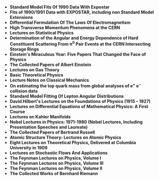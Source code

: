 <ul>

                             

 <li><b><a target="_blank" href="https://github.com/manjunath5496/Lecture-notes-and-papers-on-physics-and-astronomy/blob/master/lap(1).pdf" style="text-decoration:none;">Standard Model Fits Of 1990 Data With Expostar</a></b></li>

 <li><b><a target="_blank" href="https://github.com/manjunath5496/Lecture-notes-and-papers-on-physics-and-astronomy/blob/master/lap(2).pdf" style="text-decoration:none;">Fits of 1990/1991 Data with EXPOSTAR, including non Standard Model Extensions</a></b></li>

<li><b><a target="_blank" href="https://github.com/manjunath5496/Lecture-notes-and-papers-on-physics-and-astronomy/blob/master/lap(3).pdf" style="text-decoration:none;">Differential Formulation Of The Laws Of Electromagnetism</a></b></li>
 <li><b><a target="_blank" href="https://github.com/manjunath5496/Lecture-notes-and-papers-on-physics-and-astronomy/blob/master/lap(4).pdf" style="text-decoration:none;">High Transverse Momentum Phenomena at the CERN </a></b></li>                              
<li><b><a target="_blank" href="https://github.com/manjunath5496/Lecture-notes-and-papers-on-physics-and-astronomy/blob/master/lap(5).pdf" style="text-decoration:none;">Lectures on Statistical Physics</a></b></li>
<li><b><a target="_blank" href="https://github.com/manjunath5496/Lecture-notes-and-papers-on-physics-and-astronomy/blob/master/lap(6).pdf" style="text-decoration:none;">Determination of the Angular and Energy Dependence of Hard Constituent Scattering From π<sup>0</sup> Pair Events at the CERN Intersecting Storage Rings</a></b></li>
 <li><b><a target="_blank" href="https://github.com/manjunath5496/Lecture-notes-and-papers-on-physics-and-astronomy/blob/master/lap(7).pdf" style="text-decoration:none;">Einstein's Miraculous Year: Five Papers That Changed the Face of Physics</a></b></li>

 <li><b><a target="_blank" href="https://github.com/manjunath5496/Lecture-notes-and-papers-on-physics-and-astronomy/blob/master/lap(8).pdf" style="text-decoration:none;"> The Collected Papers of Albert Einstein</a></b></li>
   <li><b><a target="_blank" href="https://github.com/manjunath5496/Lecture-notes-and-papers-on-physics-and-astronomy/blob/master/lap(9).pdf" style="text-decoration:none;">Lectures on Gas Theory</a></b></li>
  
   
 <li><b><a target="_blank" href="https://github.com/manjunath5496/Lecture-notes-and-papers-on-physics-and-astronomy/blob/master/lap(10).pdf" style="text-decoration:none;">Basic Theoretical Physics</a></b></li>                              
<li><b><a target="_blank" href="https://github.com/manjunath5496/Lecture-notes-and-papers-on-physics-and-astronomy/blob/master/lap(11).pdf" style="text-decoration:none;">Lecture Notes on Classical Mechanics</a></b></li>
<li><b><a target="_blank" href="https://github.com/manjunath5496/Lecture-notes-and-papers-on-physics-and-astronomy/blob/master/lap(12).pdf" style="text-decoration:none;">On estimating the top quark mass from global analyses of e<sup>&plus;</sup> e<sup>&minus;</sup> collision data</a></b></li>
<li><b><a target="_blank" href="https://github.com/manjunath5496/Lecture-notes-and-papers-on-physics-and-astronomy/blob/master/lap(13).pdf" style="text-decoration:none;">Standard Model Fitting Of Lepton Angular Distributions</a></b></li>
<li><b><a target="_blank" href="https://github.com/manjunath5496/Lecture-notes-and-papers-on-physics-and-astronomy/blob/master/lap(14).pdf" style="text-decoration:none;">David Hilbert's Lectures on the Foundations of Physics (1915 – 1927)</a></b></li>

<li><b><a target="_blank" href="https://github.com/manjunath5496/Lecture-notes-and-papers-on-physics-and-astronomy/blob/master/lap(15).pdf" style="text-decoration:none;">Lectures on Differential Equations of Mathematical Physics: A First Course </a></b></li>

<li><b><a target="_blank" href="https://github.com/manjunath5496/Lecture-notes-and-papers-on-physics-and-astronomy/blob/master/lap(16).pdf" style="text-decoration:none;">Lectures on Kahler Manifolds</a></b></li>
<li><b><a target="_blank" href="https://github.com/manjunath5496/Lecture-notes-and-papers-on-physics-and-astronomy/blob/master/lap(17).pdf" style="text-decoration:none;">Nobel Lectures in Physics: 1971-1980 (Nobel Lectures, Including Presentation Speeches and Laureate)</a></b></li>

<li><b><a target="_blank" href="https://github.com/manjunath5496/Lecture-notes-and-papers-on-physics-and-astronomy/blob/master/lap(18).pdf" style="text-decoration:none;">The Collected Papers of Bertrand Russell </a></b></li>

<li><b><a target="_blank" href="https://github.com/manjunath5496/Lecture-notes-and-papers-on-physics-and-astronomy/blob/master/lap(19).pdf" style="text-decoration:none;">Atomic Structure Theory: Lectures on Atomic Physics</a></b></li>
<li><b><a target="_blank" href="https://github.com/manjunath5496/Lecture-notes-and-papers-on-physics-and-astronomy/blob/master/lap(20).pdf" style="text-decoration:none;">Eight Lectures on Theoretical Physics, Delivered at Columbia University in 1909</a></b></li>

<li><b><a target="_blank" href="https://github.com/manjunath5496/Lecture-notes-and-papers-on-physics-and-astronomy/blob/master/lap(21).pdf" style="text-decoration:none;">Lectures on Stochastic Flows And Applications</a></b></li>



<li><b><a target="_blank" href="https://github.com/manjunath5496/Lecture-notes-and-papers-on-physics-and-astronomy/blob/master/lap(22).pdf" style="text-decoration:none;">The Feynman Lectures on Physics, Volume I </a></b></li>

<li><b><a target="_blank" href="https://github.com/manjunath5496/Lecture-notes-and-papers-on-physics-and-astronomy/blob/master/lap(23).pdf" style="text-decoration:none;">The Feynman Lectures on Physics, Volume III </a></b></li>
<li><b><a target="_blank" href="https://github.com/manjunath5496/Lecture-notes-and-papers-on-physics-and-astronomy/blob/master/lap(24).pdf" style="text-decoration:none;"> The Feynman Lectures on Physics, Volume II </a></b></li>

<li><b><a target="_blank" href="https://github.com/manjunath5496/Lecture-notes-and-papers-on-physics-and-astronomy/blob/master/lap(25).pdf" style="text-decoration:none;">The Collected Works of Bernhard Riemann</a></b></li>








 </ul>

